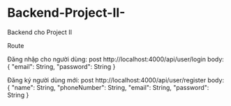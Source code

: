 # Backend-Project-II-
Backend cho Project II

Route

Đăng nhập cho người dùng: post
http://localhost:4000/api/user/login
body: {
    "email": String,
    "password": String
}

Đăng ký người dùng mới: post
http://localhost:4000/api/user/register
body: {
    "name": String,
    "phoneNumber": String,
    "email": String,
    "password": String
}